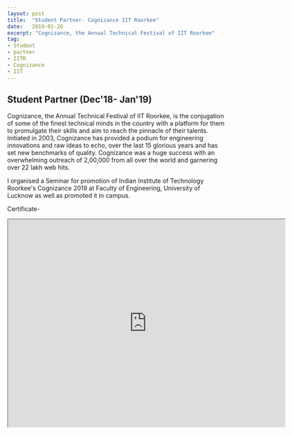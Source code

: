 ```yaml
---
layout: post
title:  "Student Partner- Cognizance IIT Roorkee"
date:   2019-01-26
excerpt: "Cognizance, the Annual Technical Festival of IIT Roorkee"
tag:
- Student
- partner
- IITR
- Cognizance
- IIT
---
```


## Student Partner (Dec'18- Jan'19)

Cognizance, the Annual Technical Festival of IIT Roorkee, is the conjugation of some of the finest technical minds in the country with a platform for them to promulgate their skills and aim to reach the pinnacle of their talents. Initiated in 2003, Cognizance has provided a podium for engineering innovations and raw ideas to echo, over the last 15 glorious years and has set new benchmarks of quality. Cognizance was a huge success with an overwhelming outreach of 2,00,000 from all over the world and garnering over 22 lakh web hits.

I organised a Seminar for promotion of Indian Institute of Technology Roorkee's Cognizance 2019 at Faculty of Engineering, University of Lucknow as well as promoted it in campus.


Certificate-
<iframe src="https://drive.google.com/file/d/1DPQO87jiB0AS8qspfjTXleXHQA5Mggyg/preview" width="640" height="480"></iframe>
